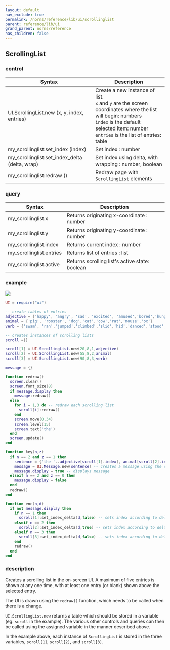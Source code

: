 ```yaml
---
layout: default
nav_exclude: true
permalink: /norns/reference/lib/ui/scrollinglist
parent: reference/lib/ui
grand_parent: norns/reference
has_children: false
---
```


## ScrollingList

### control

| Syntax                                         | Description                                                                                                                                                                                                |
| ---------------------------------------------- | ---------------------------------------------------------------------------------------------------------------------------------------------------------------------------------------------------------- |
| UI.ScrollingList.new (x, y, index, entries)    | Create a new instance of list.<br>`x` and `y` are the screen coordinates where the list will begin: numbers <br> `index` is the default selected item: number <br> `entries` is the list of entries: table |
| my_scrollinglist:set_index (index)             | Set index : number                                                                                                                                                                                         |
| my_scrollinglist:set_index_delta (delta, wrap) | Set index using delta, with wrapping : number, boolean                                                                                                                                                     |
| my_scrollinglist:redraw ()                     | Redraw page with `ScrollingList` elements                                                                                                                                                                  |

### query

| Syntax                   | Description                                    |
| ------------------------ | ---------------------------------------------- |
| my_scrollinglist.x       | Returns originating x-coordinate : number      |
| my_scrollinglist.y       | Returns originating y-coordinate : number      |
| my_scrollinglist.index   | Returns current index : number                 |
| my_scrollinglist.entries | Returns list of entries : list                 |
| my_scrollinglist.active  | Returns scrolling list's active state: boolean |

### example

![](../../../image/reference-images/scrollingexample.gif)

```lua
UI = require("ui")

-- create tables of entries
adjective = {'happy', 'angry', 'sad', 'excited', 'amused','bored','hungry','lazy'}
animal = {'pig', 'rooster', 'dog','cat','cow','rat','mouse','ox'}
verb = {'swam', 'ran','jumped','climbed','slid','hid','danced','stood','sat'}

-- creates instances of scrolling lists
scroll ={}

scroll[1] = UI.ScrollingList.new(20,8,1,adjective) 
scroll[2] = UI.ScrollingList.new(55,8,2,animal)
scroll[3] = UI.ScrollingList.new(90,8,3,verb)

message = {}

function redraw()
  screen.clear()
  screen.font_size(8)
  if message.display then
    message:redraw()
  else
    for i = 1,3 do -- redraw each scrolling list
      scroll[i]:redraw()
    end
    screen.move(0,34)
    screen.level(15)
    screen.text('the')
  end
  screen.update()
end

function key(n,z)
  if n == 2 and z == 1 then
    sentence = {'the '..adjective[scroll[1].index], animal[scroll[2].index]..' '..verb[scroll[3].index]} -- updates sentence using indexes
    message = UI.Message.new(sentence) -- creates a message using the sentence
    message.display = true -- displays message
  elseif n == 2 and z == 0 then
    message.display = false
  end
  redraw()
end

function enc(n,d)
  if not message.display then
    if n == 1 then
      scroll[1]:set_index_delta(d,false) -- sets index according to delta of E1, no wrapping
    elseif n == 2 then
      scroll[2]:set_index_delta(d,true) -- sets index according to delta of E2, with wrapping
    elseif n == 3 then
      scroll[3]:set_index_delta(d,false) -- sets index according to delta of E2, with no wrapping
    end
    redraw()
  end
end
```

### description

Creates a scrolling list in the on-screen UI. A maximum of five entries is shown at any one time, with at least one entry (or blank) shown above the selected entry. 

The UI is drawn using the `redraw()` function, which needs to be called when there is a change.

`UI.ScrollingList.new` returns a table which should be stored in a variable (eg. `scroll` in the example). The various other controls and queries can then be called using  the assigned variable in the manner described above.

In the example above, each instance of `ScrollingList` is stored in the three variables, `scroll[1]`, `scroll[2]`, and `scroll[3]`. 
